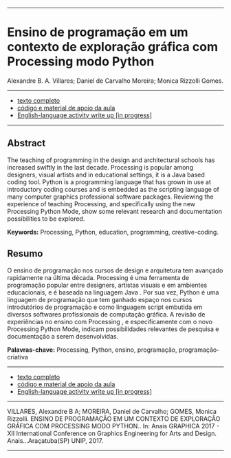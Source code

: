 

----

# Ensino de programação em um contexto de exploração gráfica com Processing modo Python
Alexandre B. A. Villares; Daniel de Carvalho Moreira; Monica Rizzolli Gomes.

---

* [texto completo](https://www.even3.com.br/Anais/graphica2017/49701-ENSINO-DE-PROGRAMACAO-EM-UM-CONTEXTO-DE-EXPLORACAO-GRAFICA-COM-PROCESSING-MODO-PYTHON)
* [código e material de apoio da aula](https://github.com/villares/mestrado/tree/master/bandeirinhas)
* [English-language activity write up [in progress]](https://medium.com/@villares/object-orientation-with-bandeirinhas-part-1-7-7765ab596d95)

---

## Abstract

The teaching of programming in the design and architectural schools has increased swiftly in the last decade. Processing is popular among designers, visual artists and in educational settings, it is a Java based coding tool. Python is a programming language that has grown in use at introductory coding courses and is embedded as the scripting language of many computer graphics professional software packages. Reviewing the experience of teaching Processing, and specifically using the new Processing Python Mode, show some relevant research and documentation possibilities to be explored.

**Keywords:** Processing, Python, education, programming, creative-coding.

## Resumo

O ensino de programação nos cursos de design e arquitetura tem avançado rapidamente na última década.  Processing é uma ferramenta de programação popular entre designers, artistas visuais e em ambientes educacionais, e é baseada na linguagem  Java . Por sua vez,  Python é uma linguagem de programação que tem ganhado espaço nos cursos introdutórios de programação e como linguagem  script embutida em diversos softwares profissionais de computação gráfica. A revisão de experiências no ensino com Processing , e especificamente com o novo Processing Python Mode, indicam possibilidades relevantes de pesquisa e documentação a serem desenvolvidas.

**Palavras-chave:** Processing, Python, ensino, programação, programação-criativa 

---

* [texto completo](https://www.even3.com.br/Anais/graphica2017/49701-ENSINO-DE-PROGRAMACAO-EM-UM-CONTEXTO-DE-EXPLORACAO-GRAFICA-COM-PROCESSING-MODO-PYTHON)
* [código e material de apoio da aula](https://github.com/villares/mestrado/tree/master/bandeirinhas)
* [English-language activity write up [in progress]](https://medium.com/@villares/object-orientation-with-bandeirinhas-part-1-7-7765ab596d95)

----

VILLARES, Alexandre B A; MOREIRA, Daniel de Carvalho; GOMES, Monica Rizzolli. ENSINO DE PROGRAMAÇÃO EM UM CONTEXTO DE EXPLORAÇÃO GRÁFICA COM PROCESSING MODO PYTHON.. In: Anais GRAPHICA 2017 - XII International Conference on Graphics Engineering for Arts and Design. Anais...Araçatuba(SP) UNIP, 2017.

----

